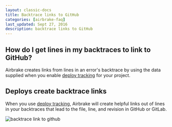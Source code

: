 ```yaml
---
layout: classic-docs
title: Backtrace links to GitHub
categories: [airbrake-faq]
last_updated: Sept 27, 2016
description: backtrace links to GitHub
---
```


## How do I get lines in my backtraces to link to GitHub?
Airbrake creates links from lines in an error's backtrace by using the
data supplied when you enable
[deploy tracking](/docs/airbrake-faq/deploy-tracking) for your project.

## Deploys create backtrace links
When you use [deploy tracking](/docs/airbrake-faq/deploy-tracking), Airbrake
will create helpful links out of lines in your backtraces that lead to the file,
line, and revision in GitHub or GitLab.

![backtrace link to github](/docs/assets/img/docs/airbrake/backtrace_link_to_github.png)
